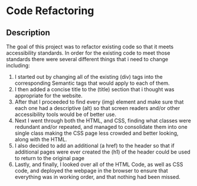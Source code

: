 # Code Refactoring

## Description

The goal of this project was to refactor existing code so that it meets accessibility standards. In order for the existing code to meet those standards there were several different things that i need to change including:

1. I started out by changing all of the existing (div) tags into the corresponding Semantic tags that would apply to each of them. 
2. I then added a concise title to the (title) section that i thought was appropriate for the website.
3. After that I proceeded to find every (img) element and make sure that each one had a descriptive (alt) so that screen readers and/or other accessibility tools would be of better use.
4. Next I went through both the HTML, and CSS, finding what classes were redundant and/or repeated, and managed to consolidate them into one single class making the CSS page less crowded and better looking, along with the HTML.
5. I also decided to add an additional (a href) to the header so that if additional pages were ever created the (h1) of the header could be used to return to the original page
6. Lastly, and finally, I looked over all of the HTML Code, as well as CSS code, and deployed the webpage in the browser to ensure that everything was in working order, and that nothing had been missed.